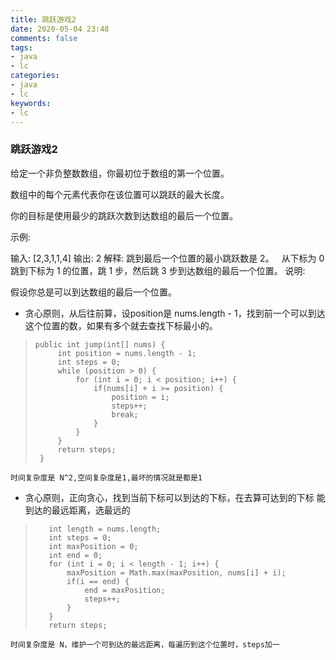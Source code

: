 ```yaml
---
title: 跳跃游戏2
date: 2020-05-04 23:48
comments: false
tags: 
- java
- lc
categories: 
- java
- lc
keywords:
- lc
---
```


### 跳跃游戏2

给定一个非负整数数组，你最初位于数组的第一个位置。

数组中的每个元素代表你在该位置可以跳跃的最大长度。

你的目标是使用最少的跳跃次数到达数组的最后一个位置。

示例:

输入: [2,3,1,1,4]
输出: 2
解释: 跳到最后一个位置的最小跳跃数是 2。
     从下标为 0 跳到下标为 1 的位置，跳 1 步，然后跳 3 步到达数组的最后一个位置。
说明:

假设你总是可以到达数组的最后一个位置。

- 贪心原则，从后往前算，设position是 nums.length - 1，找到前一个可以到达这个位置的数，如果有多个就去查找下标最小的。

>     public int jump(int[] nums) {
>          int position = nums.length - 1;
>          int steps = 0;
>          while (position > 0) {
>              for (int i = 0; i < position; i++) {
>                  if(nums[i] + i >= position) {
>                      position = i;
>                      steps++;
>                      break;
>                  }
>              }
>          }
>          return steps;
>      }
>
    时间复杂度是 N^2,空间复杂度是1,最坏的情况就是都是1

- 贪心原则，正向贪心，找到当前下标可以到达的下标，在去算可达到的下标 能到达的最远距离，选最远的

>        int length = nums.length;
>        int steps = 0;
>        int maxPosition = 0;
>        int end = 0;
>        for (int i = 0; i < length - 1; i++) {
>            maxPosition = Math.max(maxPosition, nums[i] + i);
>            if(i == end) {
>                end = maxPosition;
>                steps++;
>            }
>        }
>        return steps;
    时间复杂度是 N，维护一个可到达的最远距离，每遍历到这个位置时，steps加一